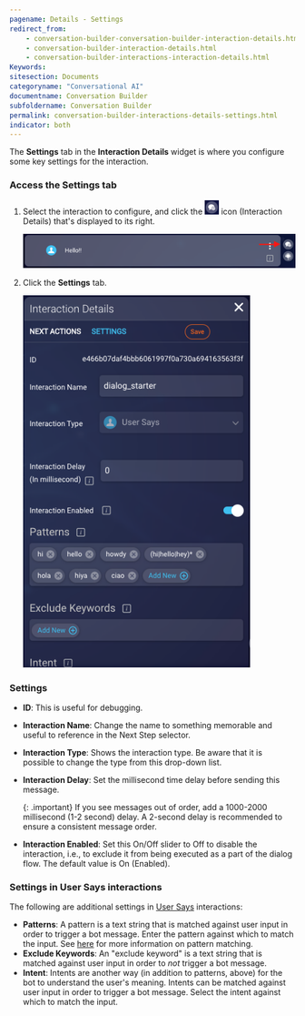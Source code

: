 ```yaml
---
pagename: Details - Settings
redirect_from:
    - conversation-builder-conversation-builder-interaction-details.html
    - conversation-builder-interaction-details.html
    - conversation-builder-interactions-interaction-details.html
Keywords:
sitesection: Documents
categoryname: "Conversational AI"
documentname: Conversation Builder
subfoldername: Conversation Builder
permalink: conversation-builder-interactions-details-settings.html
indicator: both
---
```


The **Settings** tab in the **Interaction Details** widget is where you configure some key settings for the interaction.

### Access the Settings tab

1. Select the interaction to configure, and click the <img style="width:25px" src="img/ConvoBuilder/icon_interactionDetails.png"> icon (Interaction Details) that's displayed to its right.

    <img style="width:600px" class="fancyimage" src="img/ConvoBuilder/interactions_detailsSettings1.png">
2. Click the **Settings** tab.

    <img style="width:400px" class="fancyimage" src="img/ConvoBuilder/interactions_detailsSettings2.png">

### Settings

* **ID**: This is useful for debugging.
* **Interaction Name**: Change the name to something memorable and useful to reference in the Next Step selector.
* **Interaction Type**: Shows the interaction type. Be aware that it is possible to change the type from this drop-down list.
* **Interaction Delay**: Set the millisecond time delay before sending this message.

    {: .important}
    If you see messages out of order, add a 1000-2000 millisecond (1-2 second) delay. A 2-second delay is recommended to ensure a consistent message order.

* **Interaction Enabled**: Set this On/Off slider to Off to disable the interaction, i.e., to exclude it from being executed as a part of the dialog flow. The default value is On (Enabled).

### Settings in User Says interactions

The following are additional settings in [User Says](conversation-builder-interactions-user-says.html) interactions:

* **Patterns**: A pattern is a text string that is matched against user input in order to trigger a bot message. Enter the pattern against which to match the input. See [here](conversation-builder-interactions-interaction-basics.html#specify-patterns-in-interactions) for more information on pattern matching.
* **Exclude Keywords**: An "exclude keyword" is a text string that is matched against user input in order to *not* trigger a bot message.
* **Intent**: Intents are another way (in addition to patterns, above) for the bot to understand the user's meaning. Intents can be matched against user input in order to trigger a bot message. Select the intent against which to match the input.